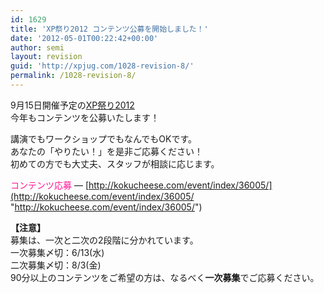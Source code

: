 ```yaml
---
id: 1629
title: 'XP祭り2012 コンテンツ公募を開始しました！'
date: '2012-05-01T00:22:42+00:00'
author: semi
layout: revision
guid: 'http://xpjug.com/1028-revision-8/'
permalink: /1028-revision-8/
---
```


9月15日開催予定の[XP祭り2012](http://xpjug.com/xp2012/ "XP祭り2012")  
今年もコンテンツを公募いたします！

講演でもワークショップでもなんでもOKです。  
あなたの「やりたい！」を是非ご応募ください！  
初めての方でも大丈夫、スタッフが相談に応じます。

<font color="#FF1493">コンテンツ応募</font> — [http://kokucheese.com/event/index/36005/](http://kokucheese.com/event/index/36005/ "http://kokucheese.com/event/index/36005/")

**【注意】**  
募集は、一次と二次の2段階に分かれています。  
一次募集〆切：6/13(水)  
二次募集〆切：8/3(金)  
90分以上のコンテンツをご希望の方は、なるべく**一次募集**でご応募ください。